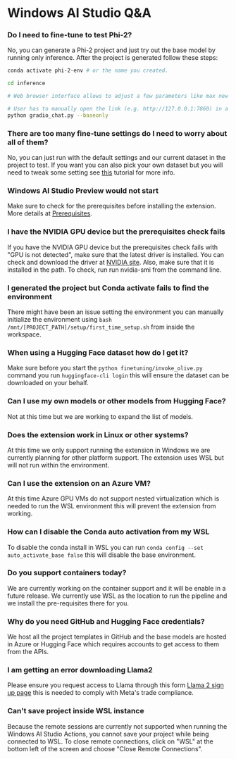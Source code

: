 # Windows AI Studio Q&A

### Do I need to fine-tune to test Phi-2?

No, you can generate a Phi-2 project and just try out the base model by running only inference. After the project is generated follow these steps:
```bash 
conda activate phi-2-env # or the name you created.

cd inference

# Web browser interface allows to adjust a few parameters like max new token length, temperature and so on.

# User has to manually open the link (e.g. http://127.0.0.1:7860) in a browser after gradio initiates the connections.
python gradio_chat.py --baseonly
```

### There are too many fine-tune settings do I need to worry about all of them?

No, you can just run with the default settings and our current dataset in the project to test. If you want you can also pick your own dataset but you will need to tweak some setting see [this](walkthrough-hf-dataset.md) tutorial for more info.

### Windows AI Studio Preview would not start

Make sure to check for the prerequisites before installing the extension. More details at [Prerequisites](README.md#prerequisites).

### I have the NVIDIA GPU device but the prerequisites check fails

If you have the NVIDIA GPU device but the prerequisites check fails with "GPU is not detected", make sure that the latest driver is installed. You can check and download the driver at [NVIDIA site](https://www.nvidia.com/Download/index.aspx?lang=en-us).
Also, make sure that it is installed in the path. To check, run run nvidia-smi from the command line.

### I generated the project but Conda activate fails to find the environment

There might have been an issue setting the environment you can manually initialize the environment using `bash /mnt/[PROJECT_PATH]/setup/first_time_setup.sh` from inside the workspace.

### When using a Hugging Face dataset how do I get it?

Make sure before you start the `python finetuning/invoke_olive.py` command you run `huggingface-cli login` this will ensure the dataset can be downloaded on your behalf.

### Can I use my own models or other models from Hugging Face?

Not at this time but we are working to expand the list of models.

### Does the extension work in Linux or other systems?

At this time we only support running the extension in Windows we are currently planning for other platform support. The extension uses WSL but will not run within the environment.

### Can I use the extension on an Azure VM?

At this time Azure GPU VMs do not support nested virtualization which is needed to run the WSL environment this will prevent the extension from working.

### How can I disable the Conda auto activation from my WSL

To disable the conda install in WSL you can run `conda config --set auto_activate_base false` this will disable the base environment.

### Do you support containers today?

We are currently working on the container support and it will be enable in a future release. We currently use WSL as the location to run the pipeline and we install the pre-requisites there for you. 

### Why do you need GitHub and Hugging Face credentials?

We host all the project templates in GitHub and the base models are hosted in Azure or Hugging Face which requires accounts to get access to them from the APIs.

### I am getting an error downloading Llama2

Please ensure you request access to Llama through this form [Llama 2 sign up page](https://github.com/llama2-onnx/signup) this is needed to comply with Meta's trade compliance.

### Can't save project inside WSL instance
Because the remote sessions are currently not supported when running the Windows AI Studio Actions, you cannot save your project while being connected to WSL. To close remote connections, click on "WSL" at the bottom left of the screen and choose "Close Remote Connections".
